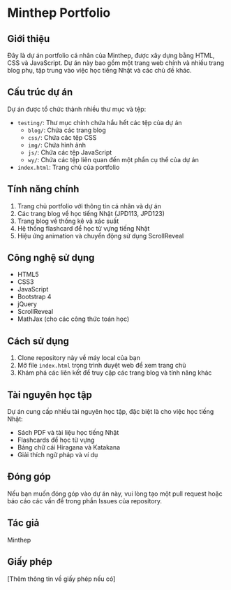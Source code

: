 # Minthep Portfolio

## Giới thiệu

Đây là dự án portfolio cá nhân của Minthep, được xây dựng bằng HTML, CSS và JavaScript. Dự án này bao gồm một trang web chính và nhiều trang blog phụ, tập trung vào việc học tiếng Nhật và các chủ đề khác.

## Cấu trúc dự án

Dự án được tổ chức thành nhiều thư mục và tệp:

- `testing/`: Thư mục chính chứa hầu hết các tệp của dự án
  - `blog/`: Chứa các trang blog
  - `css/`: Chứa các tệp CSS
  - `img/`: Chứa hình ảnh
  - `js/`: Chứa các tệp JavaScript
  - `wy/`: Chứa các tệp liên quan đến một phần cụ thể của dự án
- `index.html`: Trang chủ của portfolio

## Tính năng chính

1. Trang chủ portfolio với thông tin cá nhân và dự án
2. Các trang blog về học tiếng Nhật (JPD113, JPD123)
3. Trang blog về thống kê và xác suất
4. Hệ thống flashcard để học từ vựng tiếng Nhật
5. Hiệu ứng animation và chuyển động sử dụng ScrollReveal

## Công nghệ sử dụng

- HTML5
- CSS3
- JavaScript
- Bootstrap 4
- jQuery
- ScrollReveal
- MathJax (cho các công thức toán học)

## Cách sử dụng

1. Clone repository này về máy local của bạn
2. Mở file `index.html` trong trình duyệt web để xem trang chủ
3. Khám phá các liên kết để truy cập các trang blog và tính năng khác

## Tài nguyên học tập

Dự án cung cấp nhiều tài nguyên học tập, đặc biệt là cho việc học tiếng Nhật:

- Sách PDF và tài liệu học tiếng Nhật
- Flashcards để học từ vựng
- Bảng chữ cái Hiragana và Katakana
- Giải thích ngữ pháp và ví dụ

## Đóng góp

Nếu bạn muốn đóng góp vào dự án này, vui lòng tạo một pull request hoặc báo cáo các vấn đề trong phần Issues của repository.

## Tác giả

Minthep

## Giấy phép

[Thêm thông tin về giấy phép nếu có]
